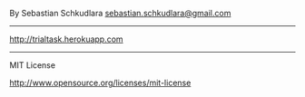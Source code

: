 By Sebastian Schkudlara
sebastian.schkudlara@gmail.com

________________________
http://trialtask.herokuapp.com

________________________
MIT License

http://www.opensource.org/licenses/mit-license